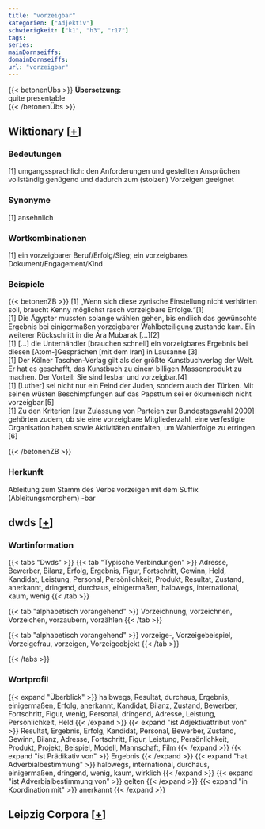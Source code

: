 ```yaml
---
title: "vorzeigbar"
kategorien: ["Adjektiv"]
schwierigkeit: ["k1", "h3", "r17"]
tags:
series:
mainDornseiffs:
domainDornseiffs:
url: "vorzeigbar"
---
```


{{< betonenÜbs >}}
**Übersetzung:**  
quite presentable  
{{< /betonenÜbs >}}

## Wiktionary [[+](https://de.wiktionary.org/wiki/vorzeigbar)]

### Bedeutungen
[1] umgangssprachlich: den Anforderungen und gestellten Ansprüchen vollständig genügend und dadurch zum (stolzen) Vorzeigen geeignet  

### Synonyme
[1] ansehnlich  

### Wortkombinationen
[1] ein vorzeigbarer Beruf/Erfolg/Sieg; ein vorzeigbares Dokument/Engagement/Kind  

### Beispiele
{{< betonenZB >}}
[1] „Wenn sich diese zynische Einstellung nicht verhärten soll, braucht Kenny möglichst rasch vorzeigbare Erfolge.“[1]  
[1] Die Ägypter mussten solange wählen gehen, bis endlich das gewünschte Ergebnis bei einigermaßen vorzeigbarer Wahlbeteiligung zustande kam. Ein weiterer Rückschritt in die Ära Mubarak […][2]  
[1] […] die Unterhändler [brauchen schnell] ein vorzeigbares Ergebnis bei diesen [Atom-]Gesprächen [mit dem Iran] in Lausanne.[3]  
[1] Der Kölner Taschen-Verlag gilt als der größte Kunstbuchverlag der Welt. Er hat es geschafft, das Kunstbuch zu einem billigen Massenprodukt zu machen. Der Vorteil: Sie sind lesbar und vorzeigbar.[4]  
[1] [Luther] sei nicht nur ein Feind der Juden, sondern auch der Türken. Mit seinen wüsten Beschimpfungen auf das Papsttum sei er ökumenisch nicht vorzeigbar.[5]  
[1] Zu den Kriterien [zur Zulassung von Parteien zur Bundestagswahl 2009] gehörten zudem, ob sie eine vorzeigbare Mitgliederzahl, eine verfestigte Organisation haben sowie Aktivitäten entfalten, um Wahlerfolge zu erringen.[6]  

{{< /betonenZB >}}
### Herkunft
Ableitung zum Stamm des Verbs vorzeigen mit dem Suffix (Ableitungsmorphem) -bar  



## dwds [[+](https://www.dwds.de/wb/vorzeigbar)]

### Wortinformation
{{< tabs "Dwds" >}}
{{< tab "Typische Verbindungen" >}}
Adresse, Bewerber, Bilanz, Erfolg, Ergebnis, Figur, Fortschritt, Gewinn, Held, Kandidat, Leistung, Personal, Persönlichkeit, Produkt, Resultat, Zustand, anerkannt, dringend, durchaus, einigermaßen, halbwegs, international, kaum, wenig
{{< /tab >}}

{{< tab "alphabetisch vorangehend" >}}
Vorzeichnung, vorzeichnen, Vorzeichen, vorzaubern, vorzählen
{{< /tab >}}

{{< tab "alphabetisch vorangehend" >}}
vorzeige-, Vorzeigebeispiel, Vorzeigefrau, vorzeigen, Vorzeigeobjekt
{{< /tab >}}

{{< /tabs >}}

### Wortprofil
{{< expand "Überblick" >}} halbwegs, Resultat, durchaus, Ergebnis, einigermaßen, Erfolg, anerkannt, Kandidat, Bilanz, Zustand, Bewerber, Fortschritt, Figur, wenig, Personal, dringend, Adresse, Leistung, Persönlichkeit, Held {{< /expand >}}
{{< expand "ist Adjektivattribut von" >}} Resultat, Ergebnis, Erfolg, Kandidat, Personal, Bewerber, Zustand, Gewinn, Bilanz, Adresse, Fortschritt, Figur, Leistung, Persönlichkeit, Produkt, Projekt, Beispiel, Modell, Mannschaft, Film {{< /expand >}}
{{< expand "ist Prädikativ von" >}} Ergebnis {{< /expand >}}
{{< expand "hat Adverbialbestimmung" >}} halbwegs, international, durchaus, einigermaßen, dringend, wenig, kaum, wirklich {{< /expand >}}
{{< expand "ist Adverbialbestimmung von" >}} gelten {{< /expand >}}
{{< expand "in Koordination mit" >}} anerkannt {{< /expand >}}

## Leipzig Corpora [[+](https://corpora.uni-leipzig.de/en/res?word=vorzeigbar&corpusId=deu_newscrawl-public_2018)]

